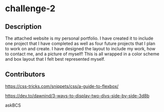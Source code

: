 # challenge-2

## Description
The attached website is my personal portfolio. I have created it to include one project that I have completed as well as four future projects that I plan to work on and create. I have designed the layout to include my work, how to contact me, and a picture of myself! This is all wrapped in a color scheme and box layout that I felt best represented myself. 

## Contributors
https://css-tricks.com/snippets/css/a-guide-to-flexbox/

https://dev.to/dawnind/3-ways-to-display-two-divs-side-by-side-3d8b

askBCS 